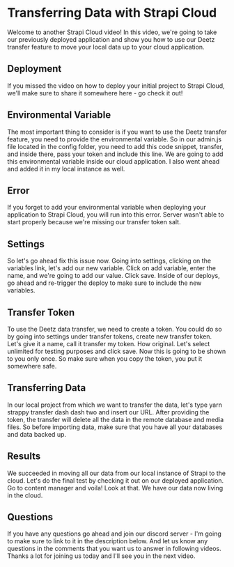 

# Transferring Data with Strapi Cloud
Welcome to another Strapi Cloud video! In this video, we're going to take our previously deployed application and show you how to use our Deetz transfer feature to move your local data up to your cloud application.

## Deployment
If you missed the video on how to deploy your initial project to Strapi Cloud, we'll make sure to share it somewhere here - go check it out!

## Environmental Variable
The most important thing to consider is if you want to use the Deetz transfer feature, you need to provide the environmental variable. So in our admin.js file located in the config folder, you need to add this code snippet, transfer, and inside there, pass your token and include this line. We are going to add this environmental variable inside our cloud application. I also went ahead and added it in my local instance as well.

## Error
If you forget to add your environmental variable when deploying your application to Strapi Cloud, you will run into this error. Server wasn't able to start properly because we're missing our transfer token salt.

## Settings
So let's go ahead fix this issue now. Going into settings, clicking on the variables link, let's add our new variable. Click on add variable, enter the name, and we're going to add our value. Click save. Inside of our deploys, go ahead and re-trigger the deploy to make sure to include the new variables.

## Transfer Token
To use the Deetz data transfer, we need to create a token. You could do so by going into settings under transfer tokens, create new transfer token. Let's give it a name, call it transfer my token. How original. Let's select unlimited for testing purposes and click save. Now this is going to be shown to you only once. So make sure when you copy the token, you put it somewhere safe.

## Transferring Data
In our local project from which we want to transfer the data, let's type yarn strappy transfer dash dash two and insert our URL. After providing the token, the transfer will delete all the data in the remote database and media files. So before importing data, make sure that you have all your databases and data backed up.

## Results
We succeeded in moving all our data from our local instance of Strapi to the cloud. Let's do the final test by checking it out on our deployed application. Go to content manager and voila! Look at that. We have our data now living in the cloud.

## Questions
If you have any questions go ahead and join our discord server - I'm going to make sure to link to it in the description below. And let us know any questions in the comments that you want us to answer in following videos. Thanks a lot for joining us today and I'll see you in the next video.